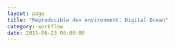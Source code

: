 ```yaml
---
layout: page
title: "Reproducible dev environment: Digital Ocean"
category: workflow
date: 2015-06-23 06:00:00
---
```



